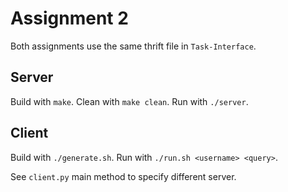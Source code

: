 # Assignment 2

Both assignments use the same thrift file in `Task-Interface`.

## Server

Build with `make`.
Clean with `make clean`.
Run with `./server`.

## Client

Build with `./generate.sh`.
Run with `./run.sh <username> <query>`.

See `client.py` main method to specify different server.

